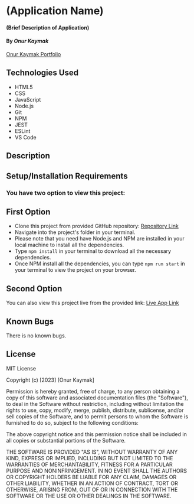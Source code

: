 # (Application Name)

#### (Brief Description of Application)

#### By _**Onur Kaymak**_

[Onur Kaymak Portfolio](https://onurkaymak.com)

## Technologies Used

- HTML5
- CSS
- JavaScript
- Node.js
- Git
- NPM
- JEST
- ESLint
- VS Code

## Description

## Setup/Installation Requirements

### You have two option to view this project:

## First Option

- Clone this project from provided GitHub repository: [Repository Link](https://github.com/onurkaymak/pizza-parlor)
- Navigate into the project's folder in your terminal.
- Please note that you need have Node.js and NPM are installed in your local machine to install all the dependencies.
- Type `npm install` in your terminal to download all the necessary dependencies.
- Once NPM install all the dependencies, you can type `npm run start` in your terminal to view the project on your browser.

## Second Option

You can also view this project live from the provided link: [Live App Link](https://github.com/onurkaymak/pizza-parlor)

## Known Bugs

There is no known bugs.

## License

MIT License

Copyright (c) [2023] [Onur Kaymak]

Permission is hereby granted, free of charge, to any person obtaining a copy
of this software and associated documentation files (the "Software"), to deal
in the Software without restriction, including without limitation the rights
to use, copy, modify, merge, publish, distribute, sublicense, and/or sell
copies of the Software, and to permit persons to whom the Software is
furnished to do so, subject to the following conditions:

The above copyright notice and this permission notice shall be included in all
copies or substantial portions of the Software.

THE SOFTWARE IS PROVIDED "AS IS", WITHOUT WARRANTY OF ANY KIND, EXPRESS OR
IMPLIED, INCLUDING BUT NOT LIMITED TO THE WARRANTIES OF MERCHANTABILITY,
FITNESS FOR A PARTICULAR PURPOSE AND NONINFRINGEMENT. IN NO EVENT SHALL THE
AUTHORS OR COPYRIGHT HOLDERS BE LIABLE FOR ANY CLAIM, DAMAGES OR OTHER
LIABILITY, WHETHER IN AN ACTION OF CONTRACT, TORT OR OTHERWISE, ARISING FROM,
OUT OF OR IN CONNECTION WITH THE SOFTWARE OR THE USE OR OTHER DEALINGS IN THE
SOFTWARE.
